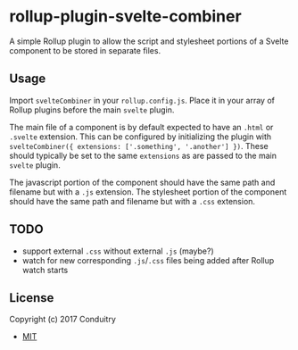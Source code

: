 # rollup-plugin-svelte-combiner

A simple Rollup plugin to allow the script and stylesheet portions of a Svelte component to be stored in separate files.

## Usage

Import `svelteCombiner` in your `rollup.config.js`. Place it in your array of Rollup plugins before the main `svelte` plugin.

The main file of a component is by default expected to have an `.html` or `.svelte` extension. This can be configured by initializing the plugin with `svelteCombiner({ extensions: ['.something', '.another'] })`. These should typically be set to the same `extensions` as are passed to the main `svelte` plugin.

The javascript portion of the component should have the same path and filename but with a `.js` extension. The stylesheet portion of the component should have the same path and filename but with a `.css` extension.

## TODO

- support external `.css` without external `.js` (maybe?)
- watch for new corresponding `.js`/`.css` files being added after Rollup watch starts

## License

Copyright (c) 2017 Conduitry

- [MIT](https://github.com/Conduitry/svelte-combiner/blob/master/LICENSE)
